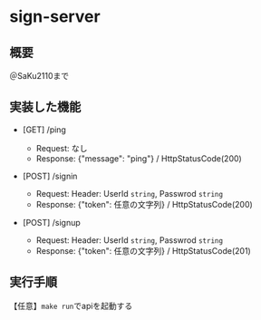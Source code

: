 # sign-server

## 概要
＠SaKu2110まで  

## 実装した機能
- [GET] /ping  
  - Request: なし
  - Response: {"message": "ping"} / HttpStatusCode(200)
- [POST] /signin
  - Request: Header: UserId `string`, Passwrod `string`
  - Response: {"token": 任意の文字列} / HttpStatusCode(200)

- [POST] /signup
  - Request: Header: UserId `string`, Passwrod `string`
  - Response: {"token": 任意の文字列} / HttpStatusCode(201)

## 実行手順
【任意】`make run`でapiを起動する